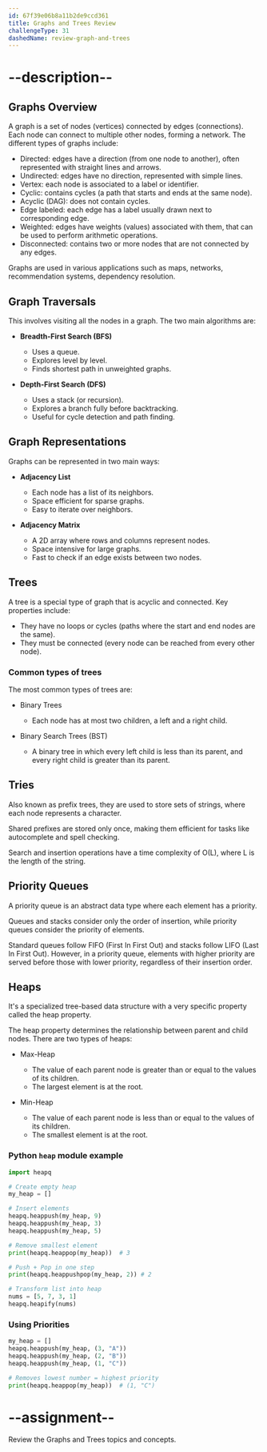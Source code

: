 ```yaml
---
id: 67f39e06b8a11b2de9ccd361
title: Graphs and Trees Review
challengeType: 31
dashedName: review-graph-and-trees
---
```


# --description--

## Graphs Overview

A graph is a set of nodes (vertices) connected by edges (connections). Each node can connect to multiple other nodes, forming a network. The different types of graphs include:

- Directed: edges have a direction (from one node to another), often represented with straight lines and arrows.
- Undirected: edges have no direction, represented with simple lines.
- Vertex: each node is associated to a label or identifier.
- Cyclic: contains cycles (a path that starts and ends at the same node).
- Acyclic (DAG): does not contain cycles.
- Edge labeled: each edge has a label usually drawn next to corresponding edge.
- Weighted: edges have weights (values) associated with them, that can be used to perform arithmetic operations.
- Disconnected: contains two or more nodes that are not connected by any edges.

Graphs are used in various applications such as maps, networks, recommendation systems, dependency resolution.

## Graph Traversals

This involves visiting all the nodes in a graph. The two main algorithms are:

- **Breadth-First Search (BFS)**
  - Uses a queue.
  - Explores level by level.
  - Finds shortest path in unweighted graphs.

- **Depth-First Search (DFS)**
  - Uses a stack (or recursion).
  - Explores a branch fully before backtracking.
  - Useful for cycle detection and path finding.

## Graph Representations

Graphs can be represented in two main ways:

- **Adjacency List**
  - Each node has a list of its neighbors.
  - Space efficient for sparse graphs.
  - Easy to iterate over neighbors.

- **Adjacency Matrix**
  - A 2D array where rows and columns represent nodes.
  - Space intensive for large graphs.
  - Fast to check if an edge exists between two nodes.

## Trees

A tree is a special type of graph that is acyclic and connected. Key properties include:

- They have no loops or cycles (paths where the start and end nodes are the same).
- They must be connected (every node can be reached from every other node).

### Common types of trees

The most common types of trees are:

- Binary Trees
  - Each node has at most two children, a left and a right child.

- Binary Search Trees (BST)
  - A binary tree in which every left child is less than its parent, and every right child is greater than its parent.


## Tries

Also known as prefix trees, they are used to store sets of strings, where each node represents a character.

Shared prefixes are stored only once, making them efficient for tasks like autocomplete and spell checking.

Search and insertion operations have a time complexity of O(L), where L is the length of the string.

## Priority Queues

A priority queue is an abstract data type where each element has a priority.

Queues and stacks consider only the order of insertion, while priority queues consider the priority of elements.

Standard queues follow FIFO (First In First Out) and stacks follow LIFO (Last In First Out). However, in a priority queue, elements with higher priority are served before those with lower priority, regardless of their insertion order.

## Heaps

It's a specialized tree-based data structure with a very specific property called the heap property.

The heap property determines the relationship between parent and child nodes. There are two types of heaps:

- Max-Heap
  - The value of each parent node is greater than or equal to the values of its children.
  - The largest element is at the root.

- Min-Heap
  - The value of each parent node is less than or equal to the values of its children.
  - The smallest element is at the root.

### Python `heap` module example

```py
import heapq

# Create empty heap
my_heap = []

# Insert elements
heapq.heappush(my_heap, 9)
heapq.heappush(my_heap, 3)
heapq.heappush(my_heap, 5)

# Remove smallest element
print(heapq.heappop(my_heap))  # 3

# Push + Pop in one step
print(heapq.heappushpop(my_heap, 2)) # 2

# Transform list into heap
nums = [5, 7, 3, 1]
heapq.heapify(nums)
```

### Using Priorities

```py
my_heap = []
heapq.heappush(my_heap, (3, "A"))
heapq.heappush(my_heap, (2, "B"))
heapq.heappush(my_heap, (1, "C"))

# Removes lowest number = highest priority
print(heapq.heappop(my_heap))  # (1, "C")
```

# --assignment--

Review the Graphs and Trees topics and concepts.
